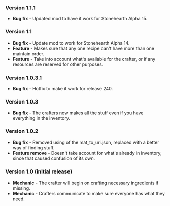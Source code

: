 ### Version 1.1.1

- **Bug fix** - Updated mod to have it work for Stonehearth Alpha 15.


### Version 1.1

- **Bug fix** - Update mod to work for Stonehearth Alpha 14.
- **Feature** - Makes sure that any one recipe can't have more than one maintain order.
- **Feature** - Take into account what's available for the crafter, or if any resources are reserved for other purposes.


### Version 1.0.3.1

- **Bug fix** - Hotfix to make it work for release 240.


### Version 1.0.3

- **Bug fix** - The crafters now makes all the stuff even if you have everything in the inventory.


### Version 1.0.2

- **Bug fix** - Removed using of the mat_to_uri.json, replaced with a better way of finding stuff.
- **Feature remove** - Doesn't take account for what's already in inventory, since that caused confusion of its own.


### Version 1.0 (initial release)

- **Mechanic** - The crafter will begin on crafting necessary ingredients if missing.
- **Mechanic** - Crafters communicate to make sure everyone has what they need.
